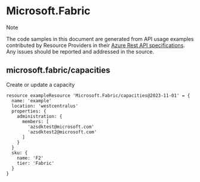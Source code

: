# Microsoft.Fabric
  
> [!NOTE]
> The code samples in this document are generated from API usage examples contributed by Resource Providers in their [Azure Rest API specifications](https://github.com/Azure/azure-rest-api-specs). Any issues should be reported and addressed in the source.


## microsoft.fabric/capacities

Create or update a capacity
```bicep
resource exampleResource 'Microsoft.Fabric/capacities@2023-11-01' = {
  name: 'example'
  location: 'westcentralus'
  properties: {
    administration: {
      members: [
        'azsdktest@microsoft.com'
        'azsdktest2@microsoft.com'
      ]
    }
  }
  sku: {
    name: 'F2'
    tier: 'Fabric'
  }
}
```
